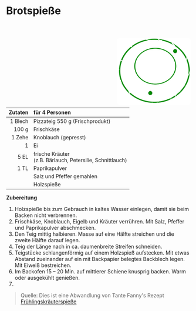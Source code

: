 
Brotspieße
==========

<img align='right' style="margin:5ex 0 1ex 1em;border-radius:8px" width="40%" src="../images/QC-approved.svg">

|**Zutaten**| für 4 Personen
|----------:|:--------------
|   1 Blech | Pizzateig 550 g (Frischprodukt)
| 100 g     | Frischkäse
|   1 Zehe  | Knoblauch (gepresst)
|   1       | Ei
|   5 EL    | frische Kräuter<br> (z.B. Bärlauch, Petersilie, Schnittlauch)
|   1 TL    | Paprikapulver
|           | Salz und Pfeffer gemahlen
|           | Holzspieße

**Zubereitung**

1. Holzspieße bis zum Gebrauch in kaltes Wasser einlegen, damit sie beim Backen nicht verbrennen.
2. Frischkäse, Knoblauch, Eigelb und Kräuter verrühren. Mit Salz, Pfeffer und Paprikapulver abschmecken.
3. Den Teig mittig halbieren. Masse auf eine Hälfte streichen und die zweite Hälfte darauf legen. 
4. Teig der Länge nach in ca. daumenbreite Streifen schneiden.
5. Teigstücke schlangenförmig auf einem Holzspieß aufstecken. Mit etwas Abstand zueinander auf ein mit Backpapier belegtes Backblech legen. Mit Eiweiß bestreichen.
6. Im Backofen 15 – 20 Min. auf mittlerer Schiene knusprig backen. Warm oder ausgekühlt genießen.
7. 

> Quelle: Dies ist eine Abwandlung von Tante Fanny's Rezept [Frühlingskräuterspieße](https://www.tantefanny.at/rezept/fruehlingskraeuter-spiesse/) 
